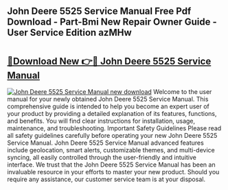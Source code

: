 ## John Deere 5525 Service Manual Free Pdf Download - Part-Bmi New Repair Owner Guide - User Service Edition azMHw

# <h2><a href="http://bc28973.oget.top/?id=John+Deere+5525+Service+Manual">🔗Download New 👉🔴 John Deere 5525 Service Manual</a></h2>

[![John Deere 5525 Service Manual new download](https://i.imgur.com/5g1atiW.png)](http://bc28973.oget.top/?id=John+Deere+5525+Service+Manual)
Welcome to the user manual for your newly obtained John Deere 5525 Service Manual. This comprehensive guide is intended to help you become an expert user of your product by providing a detailed explanation of its features, functions, and benefits. You will find clear instructions for installation, usage, maintenance, and troubleshooting. Important Safety Guidelines Please read all safety guidelines carefully before operating your new John Deere 5525 Service Manual. John Deere 5525 Service Manual advanced features include geolocation, smart alerts, customizable themes, and multi-device syncing, all easily controlled through the user-friendly and intuitive interface. We trust that the John Deere 5525 Service Manual has been an invaluable resource in your efforts to master your new product. Should you require any assistance, our customer service team is at your disposal.
